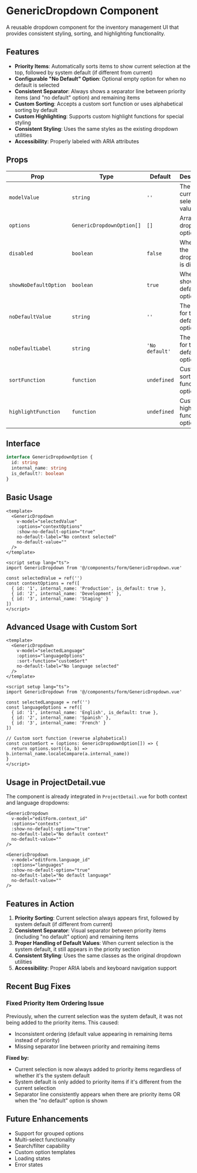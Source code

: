 # GenericDropdown Component

A reusable dropdown component for the inventory management UI that provides consistent styling, sorting, and highlighting functionality.

## Features

- **Priority Items**: Automatically sorts items to show current selection at the top, followed by system default (if different from current)
- **Configurable "No Default" Option**: Optional empty option for when no default is selected
- **Consistent Separator**: Always shows a separator line between priority items (and "no default" option) and remaining items
- **Custom Sorting**: Accepts a custom sort function or uses alphabetical sorting by default
- **Custom Highlighting**: Supports custom highlight functions for special styling
- **Consistent Styling**: Uses the same styles as the existing dropdown utilities
- **Accessibility**: Properly labeled with ARIA attributes

## Props

| Prop | Type | Default | Description |
|------|------|---------|-------------|
| `modelValue` | `string` | `''` | The currently selected value |
| `options` | `GenericDropdownOption[]` | `[]` | Array of dropdown options |
| `disabled` | `boolean` | `false` | Whether the dropdown is disabled |
| `showNoDefaultOption` | `boolean` | `true` | Whether to show a "no default" option |
| `noDefaultValue` | `string` | `''` | The value for the "no default" option |
| `noDefaultLabel` | `string` | `'No default'` | The label for the "no default" option |
| `sortFunction` | `function` | `undefined` | Custom sort function for options |
| `highlightFunction` | `function` | `undefined` | Custom highlight function for options |

## Interface

```typescript
interface GenericDropdownOption {
  id: string
  internal_name: string
  is_default?: boolean
}
```

## Basic Usage

```vue
<template>
  <GenericDropdown
    v-model="selectedValue"
    :options="contextOptions"
    :show-no-default-option="true"
    no-default-label="No context selected"
    no-default-value=""
  />
</template>

<script setup lang="ts">
import GenericDropdown from '@/components/form/GenericDropdown.vue'

const selectedValue = ref('')
const contextOptions = ref([
  { id: '1', internal_name: 'Production', is_default: true },
  { id: '2', internal_name: 'Development' },
  { id: '3', internal_name: 'Staging' }
])
</script>
```

## Advanced Usage with Custom Sort

```vue
<template>
  <GenericDropdown
    v-model="selectedLanguage"
    :options="languageOptions"
    :sort-function="customSort"
    no-default-label="No language selected"
  />
</template>

<script setup lang="ts">
import GenericDropdown from '@/components/form/GenericDropdown.vue'

const selectedLanguage = ref('')
const languageOptions = ref([
  { id: '1', internal_name: 'English', is_default: true },
  { id: '2', internal_name: 'Spanish' },
  { id: '3', internal_name: 'French' }
])

// Custom sort function (reverse alphabetical)
const customSort = (options: GenericDropdownOption[]) => {
  return options.sort((a, b) => b.internal_name.localeCompare(a.internal_name))
}
</script>
```

## Usage in ProjectDetail.vue

The component is already integrated in `ProjectDetail.vue` for both context and language dropdowns:

```vue
<GenericDropdown
  v-model="editForm.context_id"
  :options="contexts"
  :show-no-default-option="true"
  no-default-label="No default context"
  no-default-value=""
/>

<GenericDropdown
  v-model="editForm.language_id"
  :options="languages"
  :show-no-default-option="true"
  no-default-label="No default language"
  no-default-value=""
/>
```

## Features in Action

1. **Priority Sorting**: Current selection always appears first, followed by system default (if different from current)
2. **Consistent Separator**: Visual separator between priority items (including "no default" option) and remaining items
3. **Proper Handling of Default Values**: When current selection is the system default, it still appears in the priority section
4. **Consistent Styling**: Uses the same classes as the original dropdown utilities
5. **Accessibility**: Proper ARIA labels and keyboard navigation support

## Recent Bug Fixes

### Fixed Priority Item Ordering Issue
Previously, when the current selection was the system default, it was not being added to the priority items. This caused:
- Inconsistent ordering (default value appearing in remaining items instead of priority)
- Missing separator line between priority and remaining items

**Fixed by:**
- Current selection is now always added to priority items regardless of whether it's the system default
- System default is only added to priority items if it's different from the current selection
- Separator line consistently appears when there are priority items OR when the "no default" option is shown

## Future Enhancements

- Support for grouped options
- Multi-select functionality
- Search/filter capability
- Custom option templates
- Loading states
- Error states
